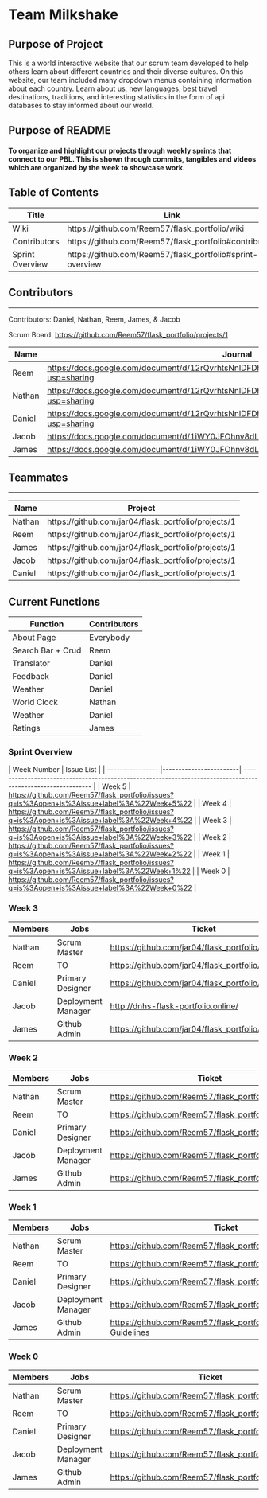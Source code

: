# Team Milkshake

## Purpose of Project
This is a world interactive website that our scrum team developed to help others learn about different countries and their diverse cultures. On this website, our team included many dropdown menus containing information about each country. Learn about us, new languages, best travel destinations, traditions, and interesting statistics in the form of api databases to stay informed about our world.

## Purpose of README
#### To organize and highlight our projects through weekly sprints that connect to our PBL. This is shown through commits, tangibles and videos which are organized by the week to showcase work.

## Table of Contents
<table>
  <thead>
    <tr>
      <th>Title</th>
      <th>Link</th>
    </tr>
  </thead>
  <tbody>
    <tr>
      <td>Wiki</td>
      <td href="https://github.com/Reem57/flask_portfolio/wiki">https://github.com/Reem57/flask_portfolio/wiki</td>
    </tr>
    <tr>
      <td>Contributors</td>
      <td href="https://github.com/Reem57/flask_portfolio#contributors">https://github.com/Reem57/flask_portfolio#contributors</td>
    </tr>
    <tr>
      <td>Sprint Overview</td>
      <td href="https://github.com/Reem57/flask_portfolio#sprint-overview">https://github.com/Reem57/flask_portfolio#sprint-overview</td>
    </tr>
  </tbody>
</table>

## Contributors
---------------------------------------

Contributors: Daniel, Nathan, Reem, James, & Jacob

Scrum Board: https://github.com/Reem57/flask_portfolio/projects/1

| Name             | Journal                                                                                                      |
| ---------------- | ------------------------------------------------------------------------------------------------------------ |
|  Reem | https://docs.google.com/document/d/12rQvrhtsNnlDFDhkCI9sT8w7fTD3y-4FW6W8LPLuf9w/edit?usp=sharing |
|  Nathan | https://docs.google.com/document/d/12rQvrhtsNnlDFDhkCI9sT8w7fTD3y-4FW6W8LPLuf9w/edit?usp=sharing |
|  Daniel | https://docs.google.com/document/d/12rQvrhtsNnlDFDhkCI9sT8w7fTD3y-4FW6W8LPLuf9w/edit?usp=sharing |
|  Jacob | https://docs.google.com/document/d/1iWY0JFOhnv8dLGOX7WXPdvvbnUYI_WglTmJvhG3r4QQ/edit |
|  James | https://docs.google.com/document/d/1iWY0JFOhnv8dLGOX7WXPdvvbnUYI_WglTmJvhG3r4QQ/edit |

## Teammates
---------------------------------------
<table>
  <thead>
    <tr>
      <th>Name</th>
      <th>Project</th>
    </tr>
  </thead>
  <tbody>
    <tr>
      <td>Nathan</td>
      <td>https://github.com/jar04/flask_portfolio/projects/1</td>
    </tr>
    <tr>
      <td>Reem</td>
      <td>https://github.com/jar04/flask_portfolio/projects/1</td>
    </tr><tr>
      <td>James</td>
      <td>https://github.com/jar04/flask_portfolio/projects/1</td>
    </tr>
    <tr>
      <td>Jacob</td>
      <td>https://github.com/jar04/flask_portfolio/projects/1</td>
    </tr>
    <tr>
      <td>Daniel</td>
      <td>https://github.com/jar04/flask_portfolio/projects/1</td>
    </tr>
  </tbody>
</table>

## Current Functions
<table>
  <thead>
    <tr>
      <th>Function</th>
      <th>Contributors</th>
    </tr>
  </thead>
  <tbody>
    <tr>
      <td>About Page</td>
      <td>Everybody</td>
    </tr>
    <tr>
      <td>Search Bar + Crud</td>
      <td>Reem</td>
    </tr>
    <tr>
      <td>Translator</td>
      <td>Daniel</td>
    </tr>
    <tr>
      <td>Feedback</td>
      <td>Daniel</td>
    </tr>
    <tr>
      <td>Weather</td>
      <td>Daniel</td>
    </tr>
    <tr>
      <td>World Clock</td>
      <td>Nathan</td>
    </tr>
    <tr>
      <td>Weather</td>
      <td>Daniel</td>
    </tr>
    <tr>
      <td>Ratings</td>
      <td>James</td>
    </tr>
  </tbody>
  
</table>

### Sprint Overview
| Week Number             | Issue List                                                                                                      |
| ---------------- |------------------------| ------------------------------------------------------------------------------------------------------------ |
|  Week 5 | https://github.com/Reem57/flask_portfolio/issues?q=is%3Aopen+is%3Aissue+label%3A%22Week+5%22 |
|  Week 4 | https://github.com/Reem57/flask_portfolio/issues?q=is%3Aopen+is%3Aissue+label%3A%22Week+4%22 |
|  Week 3 | https://github.com/Reem57/flask_portfolio/issues?q=is%3Aopen+is%3Aissue+label%3A%22Week+3%22 |
|  Week 2 | https://github.com/Reem57/flask_portfolio/issues?q=is%3Aopen+is%3Aissue+label%3A%22Week+2%22 |
|  Week 1 | https://github.com/Reem57/flask_portfolio/issues?q=is%3Aopen+is%3Aissue+label%3A%22Week+1%22 |
|  Week 0 | https://github.com/Reem57/flask_portfolio/issues?q=is%3Aopen+is%3Aissue+label%3A%22Week+0%22 |

### Week 3                                    
| Members             | Jobs | Ticket                                                                                                      |
| ---------------- |------------------------| ------------------------------------------------------------------------------------------------------------ |
|  Nathan | Scrum Master | https://github.com/jar04/flask_portfolio/issues |
|  Reem | TO | https://github.com/jar04/flask_portfolio/issues/27 |
|  Daniel | Primary Designer | https://github.com/jar04/flask_portfolio/issues/20 |
|  Jacob | Deployment Manager | http://dnhs-flask-portfolio.online/ |
|  James | Github Admin | https://github.com/jar04/flask_portfolio/issues/26 |


### Week 2
| Members             | Jobs | Ticket                                                                                                      |
| ---------------- |------------------------| ------------------------------------------------------------------------------------------------------------ |
|  Nathan | Scrum Master | https://github.com/Reem57/flask_portfolio/issues/11 |
|  Reem | TO | https://github.com/Reem57/flask_portfolio/issues/11 |
|  Daniel | Primary Designer | https://github.com/Reem57/flask_portfolio/issues/11 |
|  Jacob | Deployment Manager | https://github.com/Reem57/flask_portfolio/issues/11 |
|  James | Github Admin | https://github.com/Reem57/flask_portfolio/issues/11 |

### Week 1
| Members             | Jobs | Ticket                                                                                                      |
| ---------------- |------------------------| ------------------------------------------------------------------------------------------------------------ |
|  Nathan | Scrum Master | https://github.com/Reem57/flask_portfolio/wiki/Policies |
|  Reem | TO | https://github.com/Reem57/flask_portfolio/issues/7 |
|  Daniel | Primary Designer | https://github.com/Reem57/flask_portfolio/wiki/Theme |
|  Jacob | Deployment Manager | https://github.com/Reem57/flask_portfolio/wiki/Deployment |
|  James | Github Admin | https://github.com/Reem57/flask_portfolio/wiki/Contribution-Guidelines |


### Week 0
| Members             | Jobs | Ticket                                                                                                      |
| ---------------- |------------------------| ------------------------------------------------------------------------------------------------------------ |
|  Nathan | Scrum Master | https://github.com/Reem57/flask_portfolio/projects/1 |
|  Reem | TO | https://github.com/Reem57/flask_portfolio/issues/7 |
|  Daniel | Primary Designer | https://github.com/Reem57/flask_portfolio/issues/3 |
|  Jacob | Deployment Manager | https://github.com/Reem57/flask_portfolio/issues/11 |
|  James | Github Admin | https://github.com/Reem57/flask_portfolio/issues/1 |
